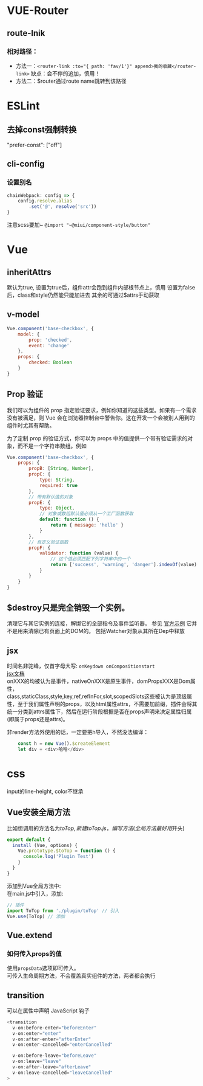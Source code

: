 # VUE-Router
## route-lnik
### 相对路径：
* 方法一：`<router-link :to="{ path: 'fav/1'}" append>我的收藏</router-link>`
    缺点：会不停的追加，慎用！
* 方法二：$router通过route name跳转到该路径

# ESLint
## 去掉const强制转换
"prefer-const": ["off"]

## cli-config
### 设置别名
```javascript
chainWebpack: config => {
    config.resolve.alias
        .set('@', resolve('src'))
}
```

注意scss要加~
`@import "~@miui/component-style/button"`

# Vue

## inheritAttrs
默认为true, 设置为true后，组件attr会跑到组件内部根节点上，慎用
设置为false后，class和style仍然能只能加进去
其余的可通过$attrs手动获取

## v-model
```javascript
Vue.component('base-checkbox', {
    model: {
        prop: 'checked',
        event: 'change'
    },
    props: {
        checked: Boolean
    }
}
```

## Prop 验证
我们可以为组件的 prop 指定验证要求，例如你知道的这些类型。如果有一个需求没有被满足，则 Vue 会在浏览器控制台中警告你。这在开发一个会被别人用到的组件时尤其有帮助。

为了定制 prop 的验证方式，你可以为 props 中的值提供一个带有验证需求的对象，而不是一个字符串数组。例如
```javascript
Vue.component('base-checkbox', {
    props: {
        propB: [String, Number],
        propC: {
            type: String,
            required: true
        },
        // 带有默认值的对象
        propE: {
            type: Object,
            // 对象或数组默认值必须从一个工厂函数获取
            default: function () {
                return { message: 'hello' }
            }
        },
        // 自定义验证函数
        propF: {
            validator: function (value) {
                // 这个值必须匹配下列字符串中的一个
                return ['success', 'warning', 'danger'].indexOf(value) !== -1
            }
        }
    }
}
```

## $destroy只是完全销毁一个实例。
清理它与其它实例的连接，解绑它的全部指令及事件监听器。
参见 [官方示例](https://cn.vuejs.org/v2/api/#vm-destroy)
它并不是用来清除已有页面上的DOM的。
包括Watcher对象从其所在Dep中释放

## jsx
时间名非驼峰，仅首字母大写:
`onKeydown onCompositionstart`  
[jsx文档](https://github.com/vuejs/jsx#installation)  
onXXX的均被认为是事件，nativeOnXXX是原生事件，domPropsXXX是Dom属性，  
class,staticClass,style,key,ref,refInFor,slot,scopedSlots这些被认为是顶级属性，至于我们属性声明的props，以及html属性attrs，不需要加前缀，插件会将其统一分类到attrs属性下，然后在运行阶段根据是否在props声明来决定属性归属(即属于props还是attrs)。  

非render方法外使用的话，一定要把h导入，不然没法编译：
```javascript
    const h = new Vue().$createElement
    let div = <div>哈哈</div>
```

# css
input的line-height, color不继承

## Vue安装全局方法

比如想调用的方法名为$toTop,新建toTop.js，编写方法(全局方法最好用$开头)
```javascript
export default {
  install (Vue, options) {
    Vue.prototype.$toTop = function () {
      console.log('Plugin Test')
    }
  }
}
```

添加到Vue全局方法中:  
在main.js中引入，添加:

```javascript
// 插件
import ToTop from './plugin/toTop' // 引入
Vue.use(ToTop) // 添加
```

## Vue.extend
### 如何传入props的值
使用`propsData`选项即可传入。  
可传入生命周期方法，不会覆盖真实组件的方法，两者都会执行


## transition
可以在属性中声明 JavaScript 钩子

```javascript
<transition
  v-on:before-enter="beforeEnter"
  v-on:enter="enter"
  v-on:after-enter="afterEnter"
  v-on:enter-cancelled="enterCancelled"

  v-on:before-leave="beforeLeave"
  v-on:leave="leave"
  v-on:after-leave="afterLeave"
  v-on:leave-cancelled="leaveCancelled"
>
```
